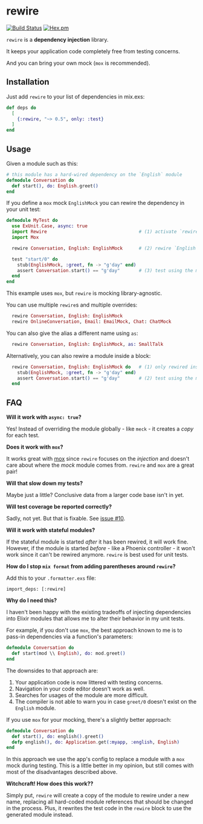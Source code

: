 rewire
===

[![Build Status](https://travis-ci.org/stephanos/rewire.svg?branch=master)](https://travis-ci.org/stephanos/rewire)
[![Hex.pm](https://img.shields.io/hexpm/v/rewire.svg)](https://hex.pm/packages/rewire)

`rewire` is a **dependency injection** library.

It keeps your application code completely free from testing concerns.

And you can bring your own mock (`mox` is recommended).

## Installation

Just add `rewire` to your list of dependencies in mix.exs:

```elixir
def deps do
  [
    {:rewire, "~> 0.5", only: :test}
  ]
end
```

## Usage

Given a module such as this:

```elixir
# this module has a hard-wired dependency on the `English` module
defmodule Conversation do
  def start(), do: English.greet()
end
```

If you define a `mox` mock `EnglishMock` you can rewire the dependency in your unit test:

```elixir
defmodule MyTest do
  use ExUnit.Case, async: true
  import Rewire                                  # (1) activate `rewire`
  import Mox

  rewire Conversation, English: EnglishMock      # (2) rewire `English` to `EnglishMock`

  test "start/0" do
    stub(EnglishMock, :greet, fn -> "g'day" end)
    assert Conversation.start() == "g'day"       # (3) test using the mock
  end
end
```

This example uses `mox`, but `rewire` is mocking library-agnostic.

You can use multiple `rewire`s and multiple overrides:

```elixir
  rewire Conversation, English: EnglishMock
  rewire OnlineConversation, Email: EmailMock, Chat: ChatMock
```

You can also give the alias a different name using `as`:

```elixir
  rewire Conversation, English: EnglishMock, as: SmallTalk
```

Alternatively, you can also rewire a module inside a block:

```elixir
  rewire Conversation, English: EnglishMock do   # (1) only rewired inside the block
    stub(EnglishMock, :greet, fn -> "g'day" end)
    assert Conversation.start() == "g'day"       # (2) test using the mock
  end
```

## FAQ

**Will it work with `async: true`?**

Yes! Instead of overriding the module globally - like `meck` - it creates a _copy_ for each test.

**Does it work with `mox`?**

It works great with [mox](https://github.com/dashbitco/mox) since `rewire` focuses on the _injection_ and doesn't care about where the _mock_ module comes from. `rewire` and `mox` are a great pair!

**Will that slow down my tests?**

Maybe just a little? Conclusive data from a larger code base isn't in yet.

**Will test coverage be reported correctly?**

Sadly, not yet. But that is fixable. See [issue #10](https://github.com/stephanos/rewire/issues/10).

**Will it work with stateful modules?**

If the stateful module is started _after_ it has been rewired, it will work fine. However, if the module is started _before_ - like a Phoenix controller - it won't work since it can't be rewired anymore. `rewire` is best used for unit tests.

**How do I stop `mix format` from adding parentheses around `rewire`?**

Add this to your `.formatter.exs` file:

```
import_deps: [:rewire]
```

**Why do I need this?**

I haven't been happy with the existing tradeoffs of injecting dependencies into Elixir modules that allows me to alter their behavior in my unit tests.

For example, if you don't use `mox`, the best approach known to me is to pass-in dependencies via a function's parameters:

```elixir
defmodule Conversation do
  def start(mod \\ English), do: mod.greet()
end
```

The downsides to that approach are:

  1) Your application code is now littered with testing concerns.
  2) Navigation in your code editor doesn't work as well.
  3) Searches for usages of the module are more difficult.
  4) The compiler is not able to warn you in case `greet/0` doesn't exist on the `English` module.

If you use `mox` for your mocking, there's a slightly better approach:

```elixir
defmodule Conversation do
  def start(), do: english().greet()
  defp english(), do: Application.get(:myapp, :english, English)
end
```

In this approach we use the app's config to replace a module with a `mox` mock during testing. This is a little better in my opinion, but still comes with most of the disadvantages described above.

**Witchcraft! How does this work??**

Simply put, `rewire` will create a copy of the module to rewire under a new name, replacing all hard-coded module references that should be changed in the process. Plus, it rewrites the test code in the `rewire` block to use the generated module instead.
